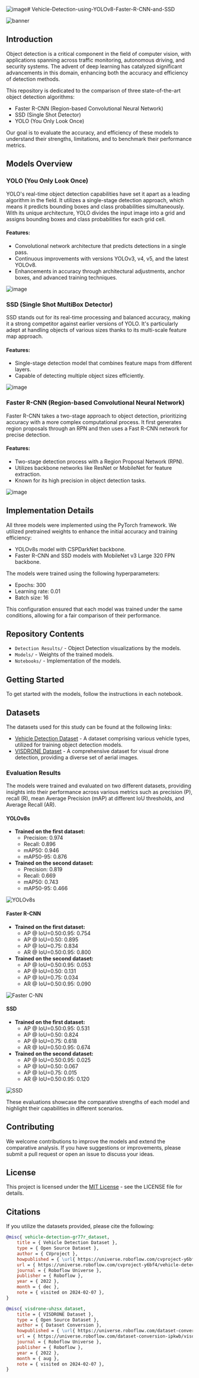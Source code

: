 ![image](https://github.com/4833R11Y45/Vehicle-Detection-using-YOLOv8-Faster-R-CNN-and-SSD/assets/92614228/3815a88f-9362-49dd-a792-0746d0859538)# Vehicle-Detection-using-YOLOv8-Faster-R-CNN-and-SSD

![banner](https://github.com/4833R11Y45/Vehicle-Detection-using-YOLOv8-Faster-R-CNN-and-SSD/assets/92614228/10714320-60db-4cf1-9251-1116813a9220)

## Introduction
Object detection is a critical component in the field of computer vision, with applications spanning across traffic monitoring, autonomous driving, and security systems. The advent of deep learning has catalyzed significant advancements in this domain, enhancing both the accuracy and efficiency of detection methods.

This repository is dedicated to the comparison of three state-of-the-art object detection algorithms:

- Faster R-CNN (Region-based Convolutional Neural Network)
- SSD (Single Shot Detector)
- YOLO (You Only Look Once)

Our goal is to evaluate the accuracy, and efficiency of these models to understand their strengths, limitations, and to benchmark their performance metrics.

## Models Overview

### YOLO (You Only Look Once)
YOLO's real-time object detection capabilities have set it apart as a leading algorithm in the field. It utilizes a single-stage detection approach, which means it predicts bounding boxes and class probabilities simultaneously. With its unique architecture, YOLO divides the input image into a grid and assigns bounding boxes and class probabilities for each grid cell.

#### Features:
- Convolutional network architecture that predicts detections in a single pass.
- Continuous improvements with versions YOLOv3, v4, v5, and the latest YOLOv8.
- Enhancements in accuracy through architectural adjustments, anchor boxes, and advanced training techniques.

![image](https://github.com/4833R11Y45/Vehicle-Detection-using-YOLOv8-Faster-R-CNN-and-SSD/assets/92614228/4938ce37-fd8e-4d39-a89c-745c73791fae)

### SSD (Single Shot MultiBox Detector)
SSD stands out for its real-time processing and balanced accuracy, making it a strong competitor against earlier versions of YOLO. It's particularly adept at handling objects of various sizes thanks to its multi-scale feature map approach.

#### Features:
- Single-stage detection model that combines feature maps from different layers.
- Capable of detecting multiple object sizes efficiently.

![image](https://github.com/4833R11Y45/Vehicle-Detection-using-YOLOv8-Faster-R-CNN-and-SSD/assets/92614228/92fe8789-a65d-4450-8fc5-6bcaba5e7778)

### Faster R-CNN (Region-based Convolutional Neural Network)
Faster R-CNN takes a two-stage approach to object detection, prioritizing accuracy with a more complex computational process. It first generates region proposals through an RPN and then uses a Fast R-CNN network for precise detection.

#### Features:
- Two-stage detection process with a Region Proposal Network (RPN).
- Utilizes backbone networks like ResNet or MobileNet for feature extraction.
- Known for its high precision in object detection tasks.

![image](https://github.com/4833R11Y45/Vehicle-Detection-using-YOLOv8-Faster-R-CNN-and-SSD/assets/92614228/0cd96ea4-00bd-48c6-a0fc-7d90c9e62012)

## Implementation Details

All three models were implemented using the PyTorch framework. We utilized pretrained weights to enhance the initial accuracy and training efficiency:

- YOLOv8s model with CSPDarkNet backbone.
- Faster R-CNN and SSD models with MobileNet v3 Large 320 FPN backbone.

The models were trained using the following hyperparameters:

- Epochs: 300
- Learning rate: 0.01
- Batch size: 16

This configuration ensured that each model was trained under the same conditions, allowing for a fair comparison of their performance.

## Repository Contents

- `Detection Results/` - Object Detection visualizations by the models.
- `Models/` - Weights of the trained models.
- `Notebooks/` - Implementation of the models.

## Getting Started

To get started with the models, follow the instructions in each notebook.

## Datasets

The datasets used for this study can be found at the following links:

- [Vehicle Detection Dataset](https://universe.roboflow.com/cvproject-y6bf4/vehicle-detection-gr77r) - A dataset comprising various vehicle types, utilized for training object detection models.
- [VISDRONE Dataset](https://universe.roboflow.com/dataset-conversion-ipkwb/visdrone-uhzsx) - A comprehensive dataset for visual drone detection, providing a diverse set of aerial images.

### Evaluation Results
The models were trained and evaluated on two different datasets, providing insights into their performance across various metrics such as precision (P), recall (R), mean Average Precision (mAP) at different IoU thresholds, and Average Recall (AR).

#### YOLOv8s
- **Trained on the first dataset:**
  - Precision: 0.974
  - Recall: 0.896
  - mAP50: 0.946
  - mAP50-95: 0.876
- **Trained on the second dataset:**
  - Precision: 0.819
  - Recall: 0.669
  - mAP50: 0.743
  - mAP50-95: 0.466

![YOLOv8s](https://github.com/4833R11Y45/Vehicle-Detection-using-YOLOv8-Faster-R-CNN-and-SSD/blob/main/Detection%20Results/YOLOv8s.jpg)

#### Faster R-CNN
- **Trained on the first dataset:**
  - AP @ IoU=0.50:0.95: 0.754
  - AP @ IoU=0.50: 0.895
  - AP @ IoU=0.75: 0.834
  - AR @ IoU=0.50:0.95: 0.800
- **Trained on the second dataset:**
  - AP @ IoU=0.50:0.95: 0.053
  - AP @ IoU=0.50: 0.131
  - AP @ IoU=0.75: 0.034
  - AR @ IoU=0.50:0.95: 0.090

![Faster C-NN](https://github.com/4833R11Y45/Vehicle-Detection-using-YOLOv8-Faster-R-CNN-and-SSD/blob/main/Detection%20Results/Faster%20R-CNN.png)

#### SSD
- **Trained on the first dataset:**
  - AP @ IoU=0.50:0.95: 0.531
  - AP @ IoU=0.50: 0.824
  - AP @ IoU=0.75: 0.618
  - AR @ IoU=0.50:0.95: 0.674
- **Trained on the second dataset:**
  - AP @ IoU=0.50:0.95: 0.025
  - AP @ IoU=0.50: 0.067
  - AP @ IoU=0.75: 0.015
  - AR @ IoU=0.50:0.95: 0.120
 
![SSD](https://github.com/4833R11Y45/Vehicle-Detection-using-YOLOv8-Faster-R-CNN-and-SSD/blob/main/Detection%20Results/SSD.png)

These evaluations showcase the comparative strengths of each model and highlight their capabilities in different scenarios.

## Contributing

We welcome contributions to improve the models and extend the comparative analysis. If you have suggestions or improvements, please submit a pull request or open an issue to discuss your ideas.

## License

This project is licensed under the [MIT License](LICENSE.md) - see the LICENSE file for details.

## Citations

If you utilize the datasets provided, please cite the following:

```bibtex
@misc{ vehicle-detection-gr77r_dataset,
    title = { Vehicle Detection Dataset },
    type = { Open Source Dataset },
    author = { CVproject },
    howpublished = { \url{ https://universe.roboflow.com/cvproject-y6bf4/vehicle-detection-gr77r } },
    url = { https://universe.roboflow.com/cvproject-y6bf4/vehicle-detection-gr77r },
    journal = { Roboflow Universe },
    publisher = { Roboflow },
    year = { 2022 },
    month = { dec },
    note = { visited on 2024-02-07 },
}

@misc{ visdrone-uhzsx_dataset,
    title = { VISDRONE Dataset },
    type = { Open Source Dataset },
    author = { Dataset Conversion },
    howpublished = { \url{ https://universe.roboflow.com/dataset-conversion-ipkwb/visdrone-uhzsx } },
    url = { https://universe.roboflow.com/dataset-conversion-ipkwb/visdrone-uhzsx },
    journal = { Roboflow Universe },
    publisher = { Roboflow },
    year = { 2022 },
    month = { aug },
    note = { visited on 2024-02-07 },
}
